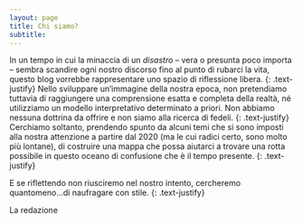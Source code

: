 ```yaml
---
layout: page
title: Chi siamo?
subtitle: 
---
```

In un tempo in cui la minaccia di un *disastro* – vera o presunta poco importa – sembra scandire ogni nostro discorso fino al punto di rubarci la vita, questo blog vorrebbe rappresentare uno spazio di riflessione libera.
{: .text-justify}
Nello sviluppare un’immagine della nostra epoca, non pretendiamo tuttavia di raggiungere una comprensione esatta e completa della realtà, né utilizziamo un modello interpretativo determinato a priori. Non abbiamo nessuna dottrina da offrire e non siamo alla ricerca di fedeli. 
{: .text-justify}
Cerchiamo soltanto, prendendo spunto da alcuni temi che si sono imposti alla nostra attenzione a partire dal 2020 (ma le cui radici certo, sono molto più lontane), di costruire una mappa che possa aiutarci a trovare una rotta possibile in questo oceano di confusione che è il tempo presente. 
{: .text-justify}

E se riflettendo non riusciremo nel nostro intento, cercheremo quantomeno...di naufragare con stile.
{: .text-justify}

La redazione 

